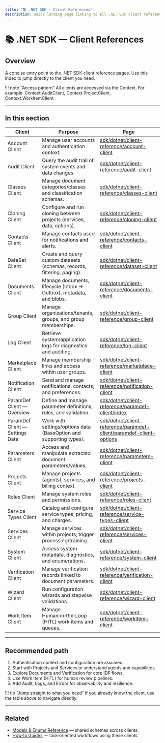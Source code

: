 ```yaml
---
title: "📚 .NET SDK — Client References"
description: Quick landing page linking to all .NET SDK client reference documents, with access pattern and recommended reading order.
---
```


# 📚 .NET SDK — Client References

## Overview

A concise entry point to the .NET SDK client reference pages. Use this index to jump directly to the client you need.

!!! note "Access pattern"
    All clients are accessed via the Context. For example: Context.AuditClient, Context.ProjectClient, Context.WorkItemClient.

---

## In this section

| Client | Purpose | Page |
| --- | --- | --- |
| Account Client | Manage user accounts and authentication context. | [sdk/dotnet/client-reference/account-client](sdk/dotnet/client-reference/account-client) |
| Audit Client | Query the audit trail of system events and data changes. | [sdk/dotnet/client-reference/audit-client](sdk/dotnet/client-reference/audit-client) |
| Classes Client | Manage document categories/classes and classification schemas. | [sdk/dotnet/client-reference/classes-client](sdk/dotnet/client-reference/classes-client) |
| Cloning Client | Configure and run cloning between projects (services, data, options). | [sdk/dotnet/client-reference/cloning-client](sdk/dotnet/client-reference/cloning-client) |
| Contacts Client | Manage contacts used for notifications and alerts. | [sdk/dotnet/client-reference/contacts-client](sdk/dotnet/client-reference/contacts-client) |
| DataSet Client | Create and query custom datasets (schemas, records, filtering, paging). | [sdk/dotnet/client-reference/dataset-client](sdk/dotnet/client-reference/dataset-client) |
| Documents Client | Manage documents, lifecycle (Inbox → Outbox), metadata, and blobs. | [sdk/dotnet/client-reference/documents-client](sdk/dotnet/client-reference/documents-client) |
| Group Client | Manage organizations/tenants, groups, and group memberships. | [sdk/dotnet/client-reference/group-client](sdk/dotnet/client-reference/group-client) |
| Log Client | Retrieve system/application logs for diagnostics and auditing. | [sdk/dotnet/client-reference/log-client](sdk/dotnet/client-reference/log-client) |
| Marketplace Client | Manage membership links and access within user groups. | [sdk/dotnet/client-reference/marketplace-client](sdk/dotnet/client-reference/marketplace-client) |
| Notification Client | Send and manage notifications, contacts, and preferences. | [sdk/dotnet/client-reference/notification-client](sdk/dotnet/client-reference/notification-client) |
| ParamDef Client — Overview | Define and manage parameter definitions, rules, and validation. | [sdk/dotnet/client-reference/paramdef-client/index](sdk/dotnet/client-reference/paramdef-client/index) |
| ParamDef Client — Settings Data | Work with settings/options data (BaseOption and supporting types). | [sdk/dotnet/client-reference/paramdef-client/paramdef-client-options](sdk/dotnet/client-reference/paramdef-client/paramdef-client-options) |
| Parameters Client | Access and manipulate extracted document parameters/values. | [sdk/dotnet/client-reference/parameters-client](sdk/dotnet/client-reference/parameters-client) |
| Projects Client | Manage projects (agents), services, and billing context. | [sdk/dotnet/client-reference/projects-client](sdk/dotnet/client-reference/projects-client) |
| Roles Client | Manage system roles and permissions. | [sdk/dotnet/client-reference/roles-client](sdk/dotnet/client-reference/roles-client) |
| Service Types Client | Catalog and configure service types, pricing, and charges. | [sdk/dotnet/client-reference/service-types-client](sdk/dotnet/client-reference/service-types-client) |
| Services Client | Manage services within projects; trigger processing/training. | [sdk/dotnet/client-reference/services-client](sdk/dotnet/client-reference/services-client) |
| System Client | Access system metadata, diagnostics, and enumerations. | [sdk/dotnet/client-reference/system-client](sdk/dotnet/client-reference/system-client) |
| Verification Client | Manage verification records linked to document parameters. | [sdk/dotnet/client-reference/verification-client](sdk/dotnet/client-reference/verification-client) |
| Wizard Client | Run configuration wizards and stepwise validations. | [sdk/dotnet/client-reference/wizard-client](sdk/dotnet/client-reference/wizard-client) |
| Work Item Client | Manage Human‑in‑the‑Loop (HITL) work items and queues. | [sdk/dotnet/client-reference/workitem-client](sdk/dotnet/client-reference/workitem-client) |

---

## Recommended path

1. Authentication context and configuration are assumed.
1. Start with Projects and Services to understand agents and capabilities.
1. Explore Documents and Verification for core IDP flows.
1. Use Work Item (HITL) for human review pipelines.
1. Add Audit, Logs, and Errors for observability and resilience.

!!! tip "Jump straight to what you need"
    If you already know the client, use the table above to navigate directly.

---

## Related

- [Models & Enums Reference](sdk/dotNET/models-and-enums.md) — shared schemas across clients.
- [How‑to Guides](sdk/dotNET/how-to/index.md) — task‑oriented workflows using these clients.